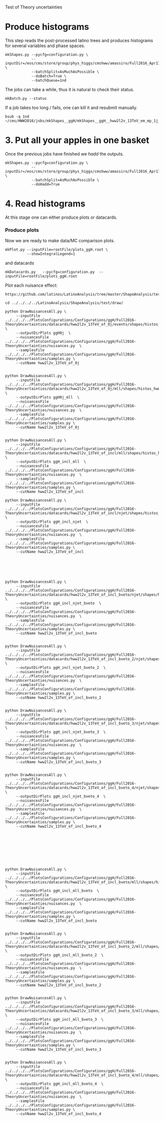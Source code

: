 Test of Theory uncertainties


# Produce histograms

This step reads the post-processed latino trees and produces histograms for several variables and phase spaces.

    mkShapes.py --pycfg=configuration.py \
                --inputDir=/eos/cms/store/group/phys_higgs/cmshww/amassiro/Full2016_Apr17/Apr2017_summer16/lepSel__MCWeights__bSFLpTEffMulti__cleanTauMC__l2loose__hadd__l2tightOR__formulasMC__MCFix/ \
                --batchSplit=AsMuchAsPossible \
                --doBatch=True \
                --batchQueue=1nd

The jobs can take a while, thus it is natural to check their status.

    mkBatch.py --status


If a job takes too long / fails, one can kill it and resubmit manually.

    bsub -q 1nd ~/cms/HWW2016/jobs/mkShapes__ggH/mkShapes__ggH__hww2l2v_13TeV_em_mp_1j__top2.sh


# 3. Put all your apples in one basket

Once the previous jobs have finished we _hadd_ the outputs.

    mkShapes.py --pycfg=configuration.py \
                --inputDir=/eos/cms/store/group/phys_higgs/cmshww/amassiro/Full2016_Apr17/Apr2017_summer16/lepSel__MCWeights__bSFLpTEffMulti__cleanTauMC__l2loose__hadd__l2tightOR__formulasMC__MCFix/ \
                --batchSplit=AsMuchAsPossible \
                --doHadd=True


# 4. Read histograms

At this stage one can either produce plots or datacards.

### Produce plots

Now we are ready to make data/MC comparison plots.

    mkPlot.py --inputFile=rootFile/plots_ggH.root \
              --showIntegralLegend=1


and datacards 

    mkDatacards.py   --pycfg=configuration.py  --inputFile=rootFile/plots_ggH.root
    

Plot each nuisance effect:

    https://github.com/latinos/LatinoAnalysis/tree/master/ShapeAnalysis/test/draw          

    cd ../../../../LatinoAnalysis/ShapeAnalysis/test/draw/
    
    python DrawNuisancesAll.py \
         --inputFile ../../../../PlotsConfigurations/Configurations/ggH/Full2016-TheoryUncertainties/datacards/hww2l2v_13TeV_of_0j/events/shapes/histos_hww2l2v_13TeV_of_0j.root  \
         --outputDirPlots ggH0j  \
         --nuisancesFile  ../../../../PlotsConfigurations/Configurations/ggH/Full2016-TheoryUncertainties/nuisances.py  \
         --samplesFile    ../../../../PlotsConfigurations/Configurations/ggH/Full2016-TheoryUncertainties/samples.py \
         --cutName hww2l2v_13TeV_of_0j

         
    python DrawNuisancesAll.py \
         --inputFile ../../../../PlotsConfigurations/Configurations/ggH/Full2016-TheoryUncertainties/datacards/hww2l2v_13TeV_of_0j/mll/shapes/histos_hww2l2v_13TeV_of_0j.root  \
         --outputDirPlots ggH0j_mll  \
         --nuisancesFile  ../../../../PlotsConfigurations/Configurations/ggH/Full2016-TheoryUncertainties/nuisances.py  \
         --samplesFile    ../../../../PlotsConfigurations/Configurations/ggH/Full2016-TheoryUncertainties/samples.py \
         --cutName hww2l2v_13TeV_of_0j

         
    python DrawNuisancesAll.py \
         --inputFile ../../../../PlotsConfigurations/Configurations/ggH/Full2016-TheoryUncertainties/datacards/hww2l2v_13TeV_of_incl/mll/shapes/histos_hww2l2v_13TeV_of_incl.root  \
         --outputDirPlots ggH_incl_mll  \
         --nuisancesFile  ../../../../PlotsConfigurations/Configurations/ggH/Full2016-TheoryUncertainties/nuisances.py  \
         --samplesFile    ../../../../PlotsConfigurations/Configurations/ggH/Full2016-TheoryUncertainties/samples.py \
         --cutName hww2l2v_13TeV_of_incl
     
    python DrawNuisancesAll.py \
         --inputFile ../../../../PlotsConfigurations/Configurations/ggH/Full2016-TheoryUncertainties/datacards/hww2l2v_13TeV_of_incl/njet/shapes/histos_hww2l2v_13TeV_of_incl.root  \
         --outputDirPlots ggH_incl_njet  \
         --nuisancesFile  ../../../../PlotsConfigurations/Configurations/ggH/Full2016-TheoryUncertainties/nuisances.py  \
         --samplesFile    ../../../../PlotsConfigurations/Configurations/ggH/Full2016-TheoryUncertainties/samples.py \
         --cutName hww2l2v_13TeV_of_incl
     
     
     
     
     
     
    python DrawNuisancesAll.py \
         --inputFile ../../../../PlotsConfigurations/Configurations/ggH/Full2016-TheoryUncertainties/datacards/hww2l2v_13TeV_of_incl_bveto/njet/shapes/histos_hww2l2v_13TeV_of_incl_bveto.root  \
         --outputDirPlots ggH_incl_njet_bveto  \
         --nuisancesFile  ../../../../PlotsConfigurations/Configurations/ggH/Full2016-TheoryUncertainties/nuisances.py  \
         --samplesFile    ../../../../PlotsConfigurations/Configurations/ggH/Full2016-TheoryUncertainties/samples.py \
         --cutName hww2l2v_13TeV_of_incl_bveto
    
    
    python DrawNuisancesAll.py \
         --inputFile ../../../../PlotsConfigurations/Configurations/ggH/Full2016-TheoryUncertainties/datacards/hww2l2v_13TeV_of_incl_bveto_2/njet/shapes/histos_hww2l2v_13TeV_of_incl_bveto_2.root  \
         --outputDirPlots ggH_incl_njet_bveto_2  \
         --nuisancesFile  ../../../../PlotsConfigurations/Configurations/ggH/Full2016-TheoryUncertainties/nuisances.py  \
         --samplesFile    ../../../../PlotsConfigurations/Configurations/ggH/Full2016-TheoryUncertainties/samples.py \
         --cutName hww2l2v_13TeV_of_incl_bveto_2
    
    
    python DrawNuisancesAll.py \
         --inputFile ../../../../PlotsConfigurations/Configurations/ggH/Full2016-TheoryUncertainties/datacards/hww2l2v_13TeV_of_incl_bveto_3/njet/shapes/histos_hww2l2v_13TeV_of_incl_bveto_3.root  \
         --outputDirPlots ggH_incl_njet_bveto_3  \
         --nuisancesFile  ../../../../PlotsConfigurations/Configurations/ggH/Full2016-TheoryUncertainties/nuisances.py  \
         --samplesFile    ../../../../PlotsConfigurations/Configurations/ggH/Full2016-TheoryUncertainties/samples.py \
         --cutName hww2l2v_13TeV_of_incl_bveto_3
    
    
    python DrawNuisancesAll.py \
         --inputFile ../../../../PlotsConfigurations/Configurations/ggH/Full2016-TheoryUncertainties/datacards/hww2l2v_13TeV_of_incl_bveto_4/njet/shapes/histos_hww2l2v_13TeV_of_incl_bveto_4.root  \
         --outputDirPlots ggH_incl_njet_bveto_4  \
         --nuisancesFile  ../../../../PlotsConfigurations/Configurations/ggH/Full2016-TheoryUncertainties/nuisances.py  \
         --samplesFile    ../../../../PlotsConfigurations/Configurations/ggH/Full2016-TheoryUncertainties/samples.py \
         --cutName hww2l2v_13TeV_of_incl_bveto_4

         
         
         
         
         
    
    
    
    python DrawNuisancesAll.py \
         --inputFile ../../../../PlotsConfigurations/Configurations/ggH/Full2016-TheoryUncertainties/datacards/hww2l2v_13TeV_of_incl_bveto/mll/shapes/histos_hww2l2v_13TeV_of_incl_bveto.root  \
         --outputDirPlots ggH_incl_mll_bveto  \
         --nuisancesFile  ../../../../PlotsConfigurations/Configurations/ggH/Full2016-TheoryUncertainties/nuisances.py  \
         --samplesFile    ../../../../PlotsConfigurations/Configurations/ggH/Full2016-TheoryUncertainties/samples.py \
         --cutName hww2l2v_13TeV_of_incl_bveto
    
    
    python DrawNuisancesAll.py \
         --inputFile ../../../../PlotsConfigurations/Configurations/ggH/Full2016-TheoryUncertainties/datacards/hww2l2v_13TeV_of_incl_bveto_2/mll/shapes/histos_hww2l2v_13TeV_of_incl_bveto_2.root  \
         --outputDirPlots ggH_incl_mll_bveto_2  \
         --nuisancesFile  ../../../../PlotsConfigurations/Configurations/ggH/Full2016-TheoryUncertainties/nuisances.py  \
         --samplesFile    ../../../../PlotsConfigurations/Configurations/ggH/Full2016-TheoryUncertainties/samples.py \
         --cutName hww2l2v_13TeV_of_incl_bveto_2
    
    
    python DrawNuisancesAll.py \
         --inputFile ../../../../PlotsConfigurations/Configurations/ggH/Full2016-TheoryUncertainties/datacards/hww2l2v_13TeV_of_incl_bveto_3/mll/shapes/histos_hww2l2v_13TeV_of_incl_bveto_3.root  \
         --outputDirPlots ggH_incl_mll_bveto_3  \
         --nuisancesFile  ../../../../PlotsConfigurations/Configurations/ggH/Full2016-TheoryUncertainties/nuisances.py  \
         --samplesFile    ../../../../PlotsConfigurations/Configurations/ggH/Full2016-TheoryUncertainties/samples.py \
         --cutName hww2l2v_13TeV_of_incl_bveto_3
    
    
    python DrawNuisancesAll.py \
         --inputFile ../../../../PlotsConfigurations/Configurations/ggH/Full2016-TheoryUncertainties/datacards/hww2l2v_13TeV_of_incl_bveto_4/mll/shapes/histos_hww2l2v_13TeV_of_incl_bveto_4.root  \
         --outputDirPlots ggH_incl_mll_bveto_4  \
         --nuisancesFile  ../../../../PlotsConfigurations/Configurations/ggH/Full2016-TheoryUncertainties/nuisances.py  \
         --samplesFile    ../../../../PlotsConfigurations/Configurations/ggH/Full2016-TheoryUncertainties/samples.py \
         --cutName hww2l2v_13TeV_of_incl_bveto_4
    
    

     
     
     
     
     
      
      
      
      
      
      
         